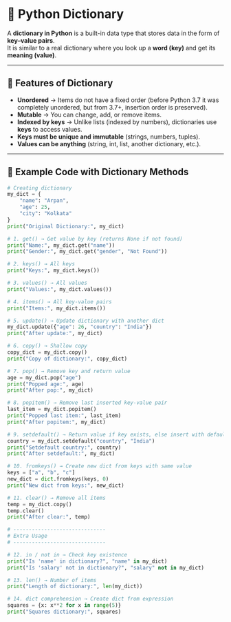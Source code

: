 # 📘 Python Dictionary

A **dictionary in Python** is a built-in data type that stores data in the form of **key–value pairs**.  
It is similar to a real dictionary where you look up a **word (key)** and get its **meaning (value)**.

---

## 🔹 Features of Dictionary
- **Unordered** → Items do not have a fixed order (before Python 3.7 it was completely unordered, but from 3.7+, insertion order is preserved).  
- **Mutable** → You can change, add, or remove items.  
- **Indexed by keys** → Unlike lists (indexed by numbers), dictionaries use **keys** to access values.  
- **Keys must be unique and immutable** (strings, numbers, tuples).  
- **Values can be anything** (string, int, list, another dictionary, etc.).

---

## 🔹 Example Code with Dictionary Methods

```python
# Creating dictionary
my_dict = {
    "name": "Arpan",
    "age": 25,
    "city": "Kolkata"
}
print("Original Dictionary:", my_dict)

# 1. get() → Get value by key (returns None if not found)
print("Name:", my_dict.get("name"))
print("Gender:", my_dict.get("gender", "Not Found"))

# 2. keys() → All keys
print("Keys:", my_dict.keys())

# 3. values() → All values
print("Values:", my_dict.values())

# 4. items() → All key-value pairs
print("Items:", my_dict.items())

# 5. update() → Update dictionary with another dict
my_dict.update({"age": 26, "country": "India"})
print("After update:", my_dict)

# 6. copy() → Shallow copy
copy_dict = my_dict.copy()
print("Copy of dictionary:", copy_dict)

# 7. pop() → Remove key and return value
age = my_dict.pop("age")
print("Popped age:", age)
print("After pop:", my_dict)

# 8. popitem() → Remove last inserted key-value pair
last_item = my_dict.popitem()
print("Popped last item:", last_item)
print("After popitem:", my_dict)

# 9. setdefault() → Return value if key exists, else insert with default value
country = my_dict.setdefault("country", "India")
print("Setdefault country:", country)
print("After setdefault:", my_dict)

# 10. fromkeys() → Create new dict from keys with same value
keys = ["a", "b", "c"]
new_dict = dict.fromkeys(keys, 0)
print("New dict from keys:", new_dict)

# 11. clear() → Remove all items
temp = my_dict.copy()
temp.clear()
print("After clear:", temp)

# ------------------------------
# Extra Usage
# ------------------------------

# 12. in / not in → Check key existence
print("Is 'name' in dictionary?", "name" in my_dict)
print("Is 'salary' not in dictionary?", "salary" not in my_dict)

# 13. len() → Number of items
print("Length of dictionary:", len(my_dict))

# 14. dict comprehension → Create dict from expression
squares = {x: x**2 for x in range(5)}
print("Squares dictionary:", squares)
